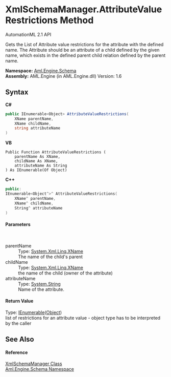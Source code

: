 # XmlSchemaManager.AttributeValueRestrictions Method 
AutomationML 2.1 API 

Gets the List of Attribute value restrictions for the attribute with the defined name. The Attribute should be an attribute of a child defined by the given name, which exists in the defined parent child relation defined by the parent name.

**Namespace:**&nbsp;<a href="N_Aml_Engine_Schema">Aml.Engine.Schema</a><br />**Assembly:**&nbsp;AML.Engine (in AML.Engine.dll) Version: 1.6

## Syntax

**C#**<br />
``` C#
public IEnumerable<Object> AttributeValueRestrictions(
	XName parentName,
	XName childName,
	string attributeName
)
```

**VB**<br />
``` VB
Public Function AttributeValueRestrictions ( 
	parentName As XName,
	childName As XName,
	attributeName As String
) As IEnumerable(Of Object)
```

**C++**<br />
``` C++
public:
IEnumerable<Object^>^ AttributeValueRestrictions(
	XName^ parentName, 
	XName^ childName, 
	String^ attributeName
)
```


#### Parameters
&nbsp;<dl><dt>parentName</dt><dd>Type: <a href="https://docs.microsoft.com/dotnet/api/system.xml.linq.xname" target="_parent" rel="noopener noreferrer">System.Xml.Linq.XName</a><br />The name of the child's parent</dd><dt>childName</dt><dd>Type: <a href="https://docs.microsoft.com/dotnet/api/system.xml.linq.xname" target="_parent" rel="noopener noreferrer">System.Xml.Linq.XName</a><br />the name of the child (owner of the attribute)</dd><dt>attributeName</dt><dd>Type: <a href="https://docs.microsoft.com/dotnet/api/system.string" target="_parent" rel="noopener noreferrer">System.String</a><br />Name of the attribute.</dd></dl>

#### Return Value
Type: <a href="https://docs.microsoft.com/dotnet/api/system.collections.generic.ienumerable-1" target="_parent" rel="noopener noreferrer">IEnumerable</a>(<a href="https://docs.microsoft.com/dotnet/api/system.object" target="_parent" rel="noopener noreferrer">Object</a>)<br />list of restrictions for an attribute value - object type has to be interpreted by the caller

## See Also


#### Reference
<a href="T_Aml_Engine_Schema_XmlSchemaManager">XmlSchemaManager Class</a><br /><a href="N_Aml_Engine_Schema">Aml.Engine.Schema Namespace</a><br />